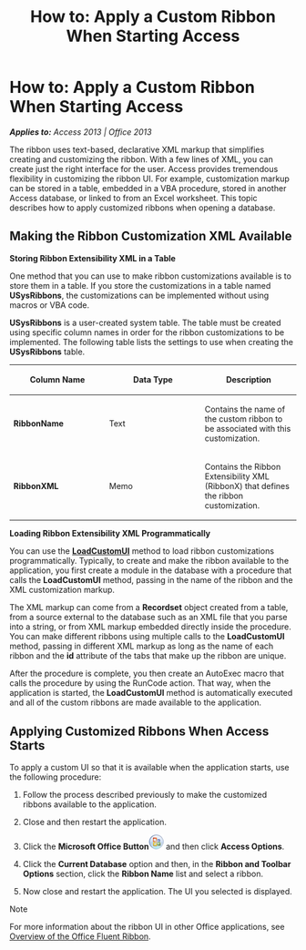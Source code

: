 ﻿---
title: 'How to: Apply a Custom Ribbon When Starting Access'
TOCTitle: 'How to: Apply a Custom Ribbon When Starting Access'
ms:assetid: 9e8ddf95-35aa-4e57-8422-d770da14711e
ms:mtpsurl: https://msdn.microsoft.com/en-us/library/Ff198313(v=office.15)
ms:contentKeyID: 48546659
ms.date: 09/18/2015
mtps_version: v=office.15
---

# How to: Apply a Custom Ribbon When Starting Access


_**Applies to:** Access 2013 | Office 2013_

The ribbon uses text-based, declarative XML markup that simplifies creating and customizing the ribbon. With a few lines of XML, you can create just the right interface for the user. Access provides tremendous flexibility in customizing the ribbon UI. For example, customization markup can be stored in a table, embedded in a VBA procedure, stored in another Access database, or linked to from an Excel worksheet. This topic describes how to apply customized ribbons when opening a database.

## Making the Ribbon Customization XML Available

**Storing Ribbon Extensibility XML in a Table**

One method that you can use to make ribbon customizations available is to store them in a table. If you store the customizations in a table named **USysRibbons**, the customizations can be implemented without using macros or VBA code.

**USysRibbons** is a user-created system table. The table must be created using specific column names in order for the ribbon customizations to be implemented. The following table lists the settings to use when creating the **USysRibbons** table.

<table>
<colgroup>
<col style="width: 33%" />
<col style="width: 33%" />
<col style="width: 33%" />
</colgroup>
<thead>
<tr class="header">
<th><p>Column Name</p></th>
<th><p>Data Type</p></th>
<th><p>Description</p></th>
</tr>
</thead>
<tbody>
<tr class="odd">
<td><p><strong>RibbonName</strong></p></td>
<td><p>Text</p></td>
<td><p>Contains the name of the custom ribbon to be associated with this customization.</p></td>
</tr>
<tr class="even">
<td><p><strong>RibbonXML</strong></p></td>
<td><p>Memo</p></td>
<td><p>Contains the Ribbon Extensibility XML (RibbonX) that defines the ribbon customization.</p></td>
</tr>
</tbody>
</table>


**Loading Ribbon Extensibility XML Programmatically**

You can use the **[LoadCustomUI](https://msdn.microsoft.com/en-us/library/ff194416\(v=office.15\))** method to load ribbon customizations programmatically. Typically, to create and make the ribbon available to the application, you first create a module in the database with a procedure that calls the **LoadCustomUI** method, passing in the name of the ribbon and the XML customization markup.

The XML markup can come from a **Recordset** object created from a table, from a source external to the database such as an XML file that you parse into a string, or from XML markup embedded directly inside the procedure. You can make different ribbons using multiple calls to the **LoadCustomUI** method, passing in different XML markup as long as the name of each ribbon and the **id** attribute of the tabs that make up the ribbon are unique.

After the procedure is complete, you then create an AutoExec macro that calls the procedure by using the RunCode action. That way, when the application is started, the **LoadCustomUI** method is automatically executed and all of the custom ribbons are made available to the application.

## Applying Customized Ribbons When Access Starts

To apply a custom UI so that it is available when the application starts, use the following procedure:

1.  Follow the process described previously to make the customized ribbons available to the application.

2.  Close and then restart the application.

3.  Click the **Microsoft Office Button**![O12FileMenuButton\_ZA10077102](images/Ff837012.O12FileMenuButton_ZA10077102(Office.15).gif "O12FileMenuButton_ZA10077102") and then click **Access Options**.

4.  Click the **Current Database** option and then, in the **Ribbon and Toolbar Options** section, click the **Ribbon Name** list and select a ribbon.

5.  Now close and restart the application. The UI you selected is displayed.


> [!NOTE]
> <P>For more information about the ribbon UI in other Office applications, see <A href="https://msdn.microsoft.com/en-us/library/ff862537(v=office.15)">Overview of the Office Fluent Ribbon</A>.</P>


